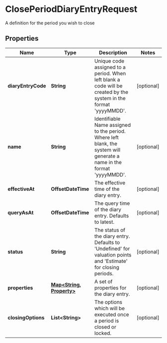 

# ClosePeriodDiaryEntryRequest

A definition for the period you wish to close

## Properties

| Name | Type | Description | Notes |
|------------ | ------------- | ------------- | -------------|
|**diaryEntryCode** | **String** | Unique code assigned to a period. When left blank a code will be created by the system in the format &#39;yyyyMMDD&#39;. |  [optional] |
|**name** | **String** | Identifiable Name assigned to the period. Where left blank, the system will generate a name in the format &#39;yyyyMMDD&#39;. |  [optional] |
|**effectiveAt** | **OffsetDateTime** | The effective time of the diary entry. |  [optional] |
|**queryAsAt** | **OffsetDateTime** | The query time of the diary entry. Defaults to latest. |  [optional] |
|**status** | **String** | The status of the diary entry. Defaults to &#39;Undefined&#39; for valuation points and &#39;Estimate&#39; for closing periods. |  [optional] |
|**properties** | [**Map&lt;String, Property&gt;**](Property.md) | A set of properties for the diary entry. |  [optional] |
|**closingOptions** | **List&lt;String&gt;** | The options which will be executed once a period is closed or locked. |  [optional] |



